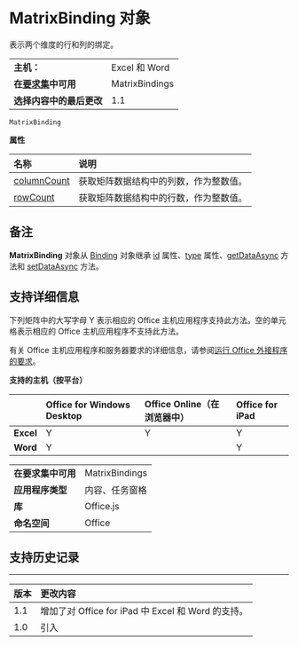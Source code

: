 
# MatrixBinding 对象
表示两个维度的行和列的绑定。 

|||
|:-----|:-----|
|**主机：**|Excel 和 Word|
|**在[要求集](../../docs/overview/specify-office-hosts-and-api-requirements.md)中可用**|MatrixBindings|
|**选择内容中的最后更改**|1.1|

```
MatrixBinding
```


**属性**


|**名称**|**说明**|
|:-----|:-----|
|[columnCount](../../reference/shared/binding.matrixbinding.columncount.md)|获取矩阵数据结构中的列数，作为整数值。|
|[rowCount](../../reference/shared/binding.matrixbinding.rowcount.md)|获取矩阵数据结构中的行数，作为整数值。|

## 备注

**MatrixBinding** 对象从 [Binding](../../reference/shared/binding.id.md) 对象继承 [id](../../reference/shared/binding.type.md) 属性、[type](../../reference/shared/binding.getdataasync.md) 属性、[getDataAsync](../../reference/shared/binding.setdataasync.md) 方法和 [setDataAsync](../../reference/shared/binding.md) 方法。


## 支持详细信息


下列矩阵中的大写字母 Y 表示相应的 Office 主机应用程序支持此方法。空的单元格表示相应的 Office 主机应用程序不支持此方法。

有关 Office 主机应用程序和服务器要求的详细信息，请参阅[运行 Office 外接程序的要求](../../docs/overview/requirements-for-running-office-add-ins.md)。


**支持的主机（按平台）**


||**Office for Windows Desktop**|**Office Online（在浏览器中）**|**Office for iPad**|
|:-----|:-----|:-----|:-----|
|**Excel**|Y|Y|Y|
|**Word**|Y||Y|

|||
|:-----|:-----|
|**在要求集中可用**|MatrixBindings|
|**应用程序类型**|内容、任务窗格|
|**库**|Office.js|
|**命名空间**|Office|

## 支持历史记录



****


|**版本**|**更改内容**|
|:-----|:-----|
|1.1|增加了对 Office for iPad 中 Excel 和 Word 的支持。|
|1.0|引入|
